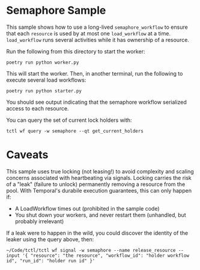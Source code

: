 # Semaphore Sample

This sample shows how to use a long-lived `semaphore_workflow` to ensure that each `resource` is used by at most one
`load_workflow` at a time. `load_workflow` runs several activities while it has ownership of a resource. 

Run the following from this directory to start the worker:

    poetry run python worker.py

This will start the worker. Then, in another terminal, run the following to execute several load workflows:

    poetry run python starter.py

You should see output indicating that the semaphore workflow serialized access to each resource.

You can query the set of current lock holders with:

    tctl wf query -w semaphore --qt get_current_holders

# Caveats

This sample uses true locking (not leasing!) to avoid complexity and scaling concerns associated with heartbeating via
signals. Locking carries the risk of a "leak" (failure to unlock) permanently removing a resource from the pool. With
Temporal's durabile execution guarantees, this can only happen if:

- A LoadWorkflow times out (prohibited in the sample code)
- You shut down your workers, and never restart them (unhandled, but probably irrelevant)

If a leak were to happen in the wild, you could discover the identity of the leaker using the query above, then:

    ~/Code/tctl/tctl wf signal -w semaphore --name release_resource --input '{ "resource": "the resource", "workflow_id": "holder workflow id", "run_id": "holder run id" }'